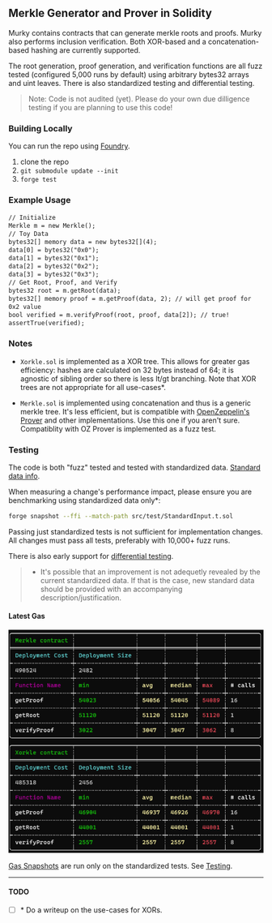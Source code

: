 ## Merkle Generator and Prover in Solidity

Murky contains contracts that can generate merkle roots and proofs. Murky also performs inclusion verification. Both XOR-based and a concatenation-based hashing are currently supported.

The root generation, proof generation, and verification functions are all fuzz tested (configured 5,000 runs by default) using arbitrary bytes32 arrays and uint leaves. There is also standardized testing and differential testing.

> Note: Code is not audited (yet). Please do your own due dilligence testing if you are planning to use this code!

### Building Locally
You can run the repo using [Foundry](https://github.com/gakonst/foundry).
1. clone the repo
2. ```git submodule update --init```
3. `forge test`

### Example Usage
```solidity
// Initialize
Merkle m = new Merkle();
// Toy Data
bytes32[] memory data = new bytes32[](4);
data[0] = bytes32("0x0");
data[1] = bytes32("0x1");
data[2] = bytes32("0x2");
data[3] = bytes32("0x3");
// Get Root, Proof, and Verify
bytes32 root = m.getRoot(data);
bytes32[] memory proof = m.getProof(data, 2); // will get proof for 0x2 value
bool verified = m.verifyProof(root, proof, data[2]); // true!
assertTrue(verified);
```

### Notes
* `Xorkle.sol` is implemented as a XOR tree. This allows for greater gas efficiency: hashes are calculated on 32 bytes instead of 64; it is agnostic of sibling order so there is less lt/gt branching. Note that XOR trees are not appropriate for all use-cases*.

* `Merkle.sol` is implemented using concatenation and thus is a generic merkle tree. It's less efficient, but is compatible with [OpenZeppelin's Prover](https://github.com/OpenZeppelin/openzeppelin-contracts/blob/master/contracts/utils/cryptography/MerkleProof.sol) and other implementations. Use this one if you aren't sure. Compatiblity with OZ Prover is implemented as a fuzz test.

### Testing
The code is both "fuzz" tested and tested with standardized data. [Standard data info](./src/test/standard_data/).

When measuring a change's performance impact, please ensure you are benchmarking using standardized data only*:

```sh
forge snapshot --ffi --match-path src/test/StandardInput.t.sol
```

Passing just standardized tests is not sufficient for implementation changes. All changes must pass all tests, preferably with 10,000+ fuzz runs.

There is also early support for [differential  testing](./differential_testing/).

> * It's possible that an improvement is not adequetly revealed by the current standardized data. If that is the case, new standard data should be provided with an accompanying description/justification.

#### Latest Gas
![gas report](./reports/murky_gas_report.png)

[Gas Snapshots](./.gas-snapshot) are run only on the standardized tests. See [Testing](#testing).

---
#### TODO
- [ ] \* Do a writeup on the use-cases for XORs.